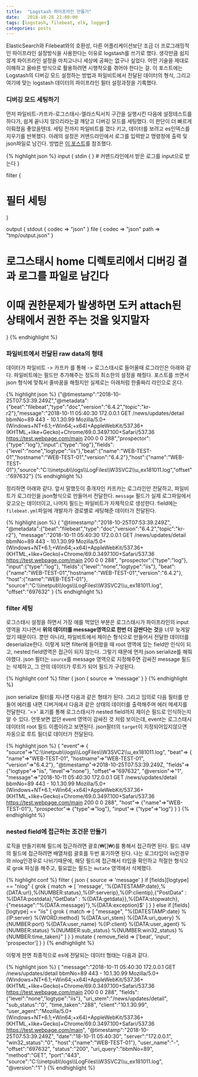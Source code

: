 ```yaml
---
title:  "Logstash 파이프라인 만들기"
date:   2018-10-28 22:00:00
tags: [logstash, filebeat, elk, logger]
categories: posts
---
```


ElasticSearch와 Filebeat와의 호환성, 다른 어플리케이션보단 조금 더 프로그래밍적인 파이프라인 설정방식을 사용한다는 이유로 logstash를 쓰기로 했다. 생각만큼 쉽지 않게 파이프라인 설정을 마치고나니 세상에 공짜는 없구나 싶었다. 어떤 기술을 제대로 이해하고 올바른 방식으로 활용하려면 시행착오를 겪어야 한다는 걸. 이 포스트에는 Logstash의 디버깅 모드 설정하는 방법과 파일비트에서 전달된 데이터의 형식, 그리고 여기에 맞는 logstash 데이터의 파이프라인 필터 설정과정을 기록했다.

### 디버깅 모드 세팅하기

먼저 파일비트-카프카-로그스태시-엘라스틱서치 구간을 실행시킨 다음에 설정테스트를 하다가, 쉽게 끝나지 않으리라는걸 깨닫고 디버깅 모드를 세팅했다. 이 판단이 더 빠르게 이뤄졌음 좋았을텐데. 세팅 전까지 파일비트를 껐다 키고, 데이터를 보려고 es인덱스를 지우기를 반복했다. 아래의 설정은 커맨드라인에서 로그를 입력받고 명령창에 출력 및 json파일로 남긴다. 방법은 [이 포스트](https://deviantony.wordpress.com/2014/06/04/logstash-debug-configuration/)를 참조했다.

{% highlight json %}
input {
  stdin { } # 커맨드라인에서 받은 로그를 input으로 받는다
}

filter {
  # 필터 세팅
}

output {
  stdout { codec => "json" }
  file { codec => "json" path => "tmp/output.json" }
  # 로그스태시 home 디렉토리에서 디버깅 결과 로그를 파일로 남긴다
  # 이때 권한문제가 발생하면 도커 attach된 상태에서 권한 주는 것을 잊지말자
}
{% endhighlight %}

### 파일비트에서 전달된 raw data의 형태

데이터가 파일비트 -> 카프카 를 통해 -> 로그스태시로 들어올때 로그라인은 아래와 같다. 파일비트에는 필드만 추가해주는 정도의 최소한의 설정을 해줬다. 포스트를 쓰면서 json 형식에 맞춰서 줄바꿈을 해줬지만 실제로는 아래처럼 한줄짜리 라인으로 온다. 

{% highlight json %}
{"@timestamp":"2018-10-25T07:53:39.249Z","@metadata":{"beat":"filebeat","type":"doc","version":"6.4.2","topic":"kr-r2"},"message":"2018-10-11 05:40:30 172.0.0.1 GET /news/updates/detail bbmNo=89 443 - 10.1.30.99 Mozilla/5.0+(Windows+NT+6.1;+Win64;+x64)+AppleWebKit/537.36+(KHTML,+like+Gecko)+Chrome/69.0.3497.100+Safari/537.36 https://test.webpage.com/main 200 0 0 288","prospector":{"type":"log"},"input":{"type":"log"},"fields":{"level":"none","logtype":"iis"},"beat":{"name":"WEB-TEST-01","hostname":"WEB-TEST-01","version":"6.4.2"},"host":{"name":"WEB-TEST-01"},"source":"C:\\\\inetpub\\\\logs\\\\LogFiles\\\\W3SVC2\\\\u_ex181011.log","offset":"697632"}
{% endhighlight %}

정리하면 아래와 같다. 앞서 말했듯이 중개자인 카프카는 로그라인만 전달하고, 파일비트가 로그라인을 json형식으로 만들어서 전달한다. `message` 필드가 실제 로그파일에서 갖고오는 데이터이고, 나머지 필드는 파일비트가 자체적으로 생성한다. field에는 `filebeat.yml`파일에 개발자가 경로별로 세팅해준 데이터가 전달된다.

{% highlight json %}
{
    "@timestamp":"2018-10-25T07:53:39.249Z",
    "@metadata":{"beat":"filebeat","type":"doc","version":"6.4.2","topic":"kr-r2"},
    "message":"2018-10-11 05:40:30 172.0.0.1 GET /news/updates/detail bbmNo=89 443 - 10.1.30.99 Mozilla/5.0+(Windows+NT+6.1;+Win64;+x64)+AppleWebKit/537.36+(KHTML,+like+Gecko)+Chrome/69.0.3497.100+Safari/537.36 https://test.webpage.com/main 200 0 0 288",
    "prospector":{"type":"log"},
    "input":{"type":"log"},
    "fields":{"level":"none","logtype":"iis"},
    "beat":{"name":"WEB-TEST-01","hostname":"WEB-TEST-01","version":"6.4.2"},
    "host":{"name":"WEB-TEST-01"},
    "source":"C:\\\\inetpub\\\\logs\\\\LogFiles\\\\W3SVC2\\\\u_ex181011.log",
    "offset":"697632"
}
{% endhighlight %}

### filter 세팅

로그스태시 설정을 하면서 가장 애를 먹었던 부분은 로그스태시가 파이프라인의 input 영역을 지나면서 **위의 데이터를 message영역으로 한번 더 감싼다는 것**을 너무 늦게알았기 때문이다. 뿐만 아니라, 파일비트에서 제이슨 형식으로 만들어서 전달한 데이터를 deserialize한다. 이렇게 되면 filter에 들어왔을 때 root 영역에 있는 field만 인식이 되고, nested field영역은 접근이 되지 않는다. 그렇기 때문에 먼저 json serialize를 해줘야했다. json 필터는 `source`를 message 영역으로 지정해주면 감싸진 message 필드는 삭제하고, 그 안의 데이터가 루트가 되어 필드가 구성된다.

{% highlight conf %}
filter {
  json { source => 'message' }
}
{% endhighlight %}

json serialize 필터를 지나면 다음과 같은 형태가 된다. 그리고 임의로 다음 필터를 만들어 에러를 내면 디버거에서 다음과 같은 상태의 데이터를 출력해주며 에러 메세지를 전달한다. '=>' 표기를 통해 로그스태시가 nested field까지 제이슨 필드로 인식하는지 알 수 있다. 언뜻보면 없던 event 영역이 감싸진 것 처럼 보이는데, event는 로그스태시 데이터의 root 필드 이름이라고 보면된다. json필터의 `target`이 지정되어있지않으면 자동으로 루트 필더로 데이터가 전달된다.

{% highlight json %}
{
    "event"=> {
        "source"=>"C:\\\\inetpub\\\\logs\\\\LogFiles\\\\W3SVC2\\\\u_ex181011.log",
        "beat"=> { "name"=>"WEB-TEST-01", "hostname"=>"WEB-TEST-01", "version"=>"6.4.2"},
        "@timestamp"=>2018-10-25T07:53:39.249Z,
        "fields"=>{"logtype"=>"iis", "level"=>"none"},
        "offset"=>"697632",
        "@version"=>"1",
        "message"=>"2018-10-11 05:40:30 172.0.0.1 GET /news/updates/detail bbmNo=89 443 - 10.1.30.99 Mozilla/5.0+(Windows+NT+6.1;+Win64;+x64)+AppleWebKit/537.36+(KHTML,+like+Gecko)+Chrome/69.0.3497.100+Safari/537.36 https://test.webpage.com/main 200 0 0 288",
        "host"=> {"name"=>"WEB-TEST-01"},
        "prospector"=> {"type"=>"log"},
        "input"=> {"type"=>"log"}
    }
}
{% endhighlight %}

### nested field에 접근하는 조건문 만들기

로직을 만들기위해 필드에 접근하려면 괄호(₩[]₩)를 통해서 접근하면 된다. 필드 내부의 필드에 접근하려면 배열처럼 괄호를 두번 표기하면 된다. 나는 로그타입이 iis인경우와 nlog인경우로 나뉘기때문에, 해당 필드에 접근해서 타입을 확인하고 적절한 형식으로 grok 파싱을 해주고, 필요없는 필드는 `mutate` 영역에서 삭제했다.

{% highlight conf %}
filter {
  json { source => 'message' }
  if [fields][logtype] == "nlog" {
    grok {
      match => [ 'message', '%{DATESTAMP:date},%{DATA:url},%{NUMBER:status},%{IP:serverip},%{IP:clientip},{"PostData" : %{DATA:postdata},"GetData" : %{DATA:getdata}},%{DATA:stopwatch},{"message":"%{DATA:message}"},%{DATA:exception}$' ]
    }
  } else if [fields][logtype] == "iis" {
    grok {
      match => [ "message", "%{DATESTAMP:date} %{IP:server} %{WORD:method} %{DATA:uri_stem} %{DATA:uri_query} %{NUMBER:port} %{DATA:user_name} %{IP:client} %{DATA:user_agent} %{NUMBER:status} %{NUMBER:sub_status} %{NUMBER:win32_status} %{NUMBER:time_taken}" ]
    }
  }
  mutate {
    remove_field => ['beat', 'input', 'prospector']
  }
}
{% endhighlight %}

이렇게 한면 최종적으로 es에 전달되는 데이터 형태는 다음과 같다.

{% highlight json %}
{
    "message":"2018-10-11 05:40:30 172.0.0.1 GET /news/updates/detail bbmNo=89 443 - 10.1.30.99 Mozilla/5.0+(Windows+NT+6.1;+Win64;+x64)+AppleWebKit/537.36+(KHTML,+like+Gecko)+Chrome/69.0.3497.100+Safari/537.36 https://test.webpage.com/main 200 0 0 288",
    "fields":{"level":"none","logtype":"iis"},
    "uri_stem":"/news/updates/detail",
    "sub_status":"0",
    "time_taken":"288",
    "client":"10.1.30.99",
    "user_agent":"Mozilla/5.0+(Windows+NT+6.1;+Win64;+x64)+AppleWebKit/537.36+(KHTML,+like+Gecko)+Chrome/69.0.3497.100+Safari/537.36 https://test.webpage.com/main",
    "@timestamp":"2018-10-25T07:53:39.249Z",
    "date":"18-10-11 05:40:30",
    "server":"172.0.0.1",
    "win32_status":"0",
    "host":{"name":"WEB-TEST-01"},
    "user_name":"-",
    "offset":"697632",
    "status":"200",
    "uri_query":"bbmNo=89",
    "method":"GET",
    "port":"443",
    "source":"C:\\\\inetpub\\\\logs\\\\LogFiles\\\\W3SVC2\\\\u_ex181011.log",
    "@version":"1"
}
{% endhighlight %}